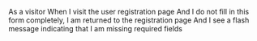 As a visitor
When I visit the user registration page
And I do not fill in this form completely,
I am returned to the registration page
And I see a flash message indicating that I am missing required fields